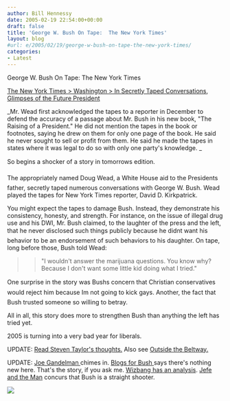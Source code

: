 ```yaml
---
author: Bill Hennessy
date: 2005-02-19 22:54:00+00:00
draft: false
title: 'George W. Bush On Tape:  The New York Times'
layout: blog
#url: e/2005/02/19/george-w-bush-on-tape-the-new-york-times/
categories:
- Latest
---
```


George W. Bush On Tape: The New York Times




[The New York Times > Washington > In Secretly Taped Conversations, Glimpses of the Future President](https://www.nytimes.com/2005/02/20/politics/20talk.html?ei=5065&en=3d3a7b4f99465096&ex=1109480400&partner=MYWAY&pagewanted=print&position=)




_Mr. Wead first acknowledged the tapes to a reporter in December to defend the accuracy of a passage about Mr. Bush in his new book, "The Raising of a President." He did not mention the tapes in the book or footnotes, saying he drew on them for only one page of the book. He said he never sought to sell or profit from them. He said he made the tapes in states where it was legal to do so with only one party's knowledge. _




So begins a shocker of a story in tomorrows edition.







The appropriately named Doug Wead, a White House aid to the Presidents father, secretly taped numerous conversations with George W. Bush. Wead played the tapes for New York Times reporter, David D. Kirkpatrick.




You might expect the tapes to damage Bush. Instead, they demonstrate his consistency, honesty, and strength. For instance, on the issue of illegal drug use and his DWI, Mr. Bush claimed, to the laughter of the press and the left, that he never disclosed such things publicly because he didnt want his behavior to be an endorsement of such behaviors to his daughter. On tape, long before those, Bush told Wead:




> 

> 
> > 

>> 
>> "I wouldn't answer the marijuana questions. You know why? Because I don't want some little kid doing what I tried."
>> 
>> 
> 
> 




One surprise in the story was Bushs concern that Christian conservatives would reject him because Im not going to kick gays. Another, the fact that Bush trusted someone so willing to betray. 




All in all, this story does more to strengthen Bush than anything the left has tried yet.




2005 is turning into a very bad year for liberals. 




UPDATE: [Read Steven Taylor's thoughts.](https://www.poliblogger.com/index.php?p=6277) Also see [Outside the Beltway.](https://www.outsidethebeltway.com/archives/9331)




UPDATE: [ Joe Gandelman ](https://www.deanesmay.com/posts/1108881226.shtml)chimes in. [Blogs for Bush ](https://www.blogsforbush.com/mt/archives/003751.html)says there's nothing new here. That's the story, if you ask me. [Wizbang has an analysis](https://wizbangblog.com/archives/005145.php). [ Jefe and the Man](https://jefeandtheman.blogspot.com/2005/02/secret-bush-tapes.html) concurs that Bush is a straight shooter.

![](https://blog.billhennessy.com/aggbug.aspx?PostID=1134)

